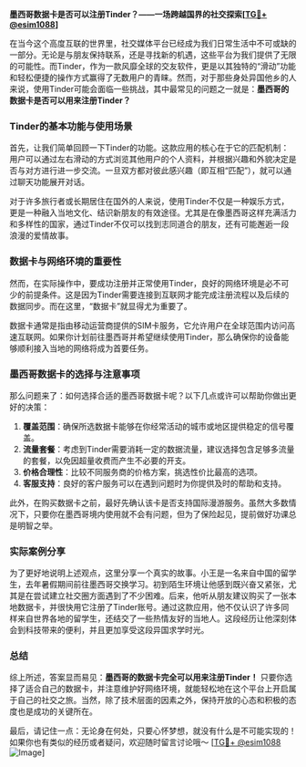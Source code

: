 **墨西哥数据卡是否可以注册Tinder？——一场跨越国界的社交探索[[TG💪+ @esim1088](https://t.me/s/esim1088)]**

在当今这个高度互联的世界里，社交媒体平台已经成为我们日常生活中不可或缺的一部分。无论是与朋友保持联系，还是寻找新的机遇，这些平台为我们提供了无限的可能性。而Tinder，作为一款风靡全球的交友软件，更是以其独特的“滑动”功能和轻松便捷的操作方式赢得了无数用户的青睐。然而，对于那些身处异国他乡的人来说，使用Tinder可能会面临一些挑战，其中最常见的问题之一就是：**墨西哥的数据卡是否可以用来注册Tinder？**

### Tinder的基本功能与使用场景

首先，让我们简单回顾一下Tinder的功能。这款应用的核心在于它的匹配机制：用户可以通过左右滑动的方式浏览其他用户的个人资料，并根据兴趣和外貌决定是否与对方进行进一步交流。一旦双方都对彼此感兴趣（即互相“匹配”），就可以通过聊天功能展开对话。

对于许多旅行者或长期居住在国外的人来说，使用Tinder不仅是一种娱乐方式，更是一种融入当地文化、结识新朋友的有效途径。尤其是在像墨西哥这样充满活力和多样性的国家，通过Tinder不仅可以找到志同道合的朋友，还有可能邂逅一段浪漫的爱情故事。

### 数据卡与网络环境的重要性

然而，在实际操作中，要成功注册并正常使用Tinder，良好的网络环境是必不可少的前提条件。这是因为Tinder需要连接到互联网才能完成注册流程以及后续的数据同步。而在这里，“数据卡”就显得尤为重要了。

数据卡通常是指由移动运营商提供的SIM卡服务，它允许用户在全球范围内访问高速互联网。如果你计划前往墨西哥并希望继续使用Tinder，那么确保你的设备能够顺利接入当地的网络将成为首要任务。

### 墨西哥数据卡的选择与注意事项

那么问题来了：如何选择合适的墨西哥数据卡呢？以下几点或许可以帮助你做出更好的决策：

1. **覆盖范围**：确保所选数据卡能够在你经常活动的城市或地区提供稳定的信号覆盖。
2. **流量套餐**：考虑到Tinder需要消耗一定的数据流量，建议选择包含足够多流量的套餐，以免因超量收费而产生不必要的开支。
3. **价格合理性**：比较不同服务商的价格方案，挑选性价比最高的选项。
4. **客服支持**：良好的客户服务可以在遇到问题时为你提供及时的帮助和支持。

此外，在购买数据卡之前，最好先确认该卡是否支持国际漫游服务。虽然大多数情况下，只要你在墨西哥境内使用就不会有问题，但为了保险起见，提前做好功课总是明智之举。

### 实际案例分享

为了更好地说明上述观点，这里分享一个真实的故事。小王是一名来自中国的留学生，去年暑假期间前往墨西哥交换学习。初到陌生环境让他感到既兴奋又紧张，尤其是在尝试建立社交圈方面遇到了不少困难。后来，他听从朋友建议购买了一张本地数据卡，并很快用它注册了Tinder账号。通过这款应用，他不仅认识了许多同样来自世界各地的留学生，还结交了一些热情友好的当地人。这段经历让他深刻体会到科技带来的便利，并且更加享受这段异国求学时光。

### 总结

综上所述，答案显而易见：**墨西哥的数据卡完全可以用来注册Tinder！** 只要你选择了适合自己的数据卡，并注意维护好网络环境，就能轻松地在这个平台上开启属于自己的社交之旅。当然，除了技术层面的因素之外，保持开放的心态和积极的态度也是成功的关键所在。

最后，请记住一点：无论身在何处，只要心怀梦想，就没有什么是不可能实现的！如果你也有类似的经历或者疑问，欢迎随时留言讨论哦～ [[TG💪+ @esim1088](https://t.me/s/esim1088) ![Image](https://i.postimg.cc/4NQfJmqS/Snipaste-2025-05-13-00-14-12.png)]